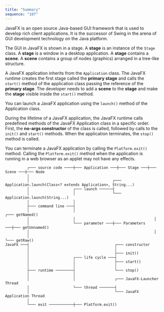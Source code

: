 ```yaml
---
title: "Summary"
sequence: "107"
---
```


JavaFX is an open source Java-based GUI framework that is used to develop rich client applications.
It is the successor of Swing in the arena of GUI development technology on the Java platform.

The GUI in JavaFX is shown in a stage.
A **stage** is an instance of the `Stage` class.
A **stage** is a window in a desktop application.
A **stage** contains a **scene**.
A **scene** contains a group of nodes (graphics) arranged in a tree-like structure.

A JavaFX application inherits from the `Application` class.
The JavaFX runtime creates the first stage called the **primary stage** and
calls the `start()` method of the application class passing the reference of the **primary stage**.
The developer needs to add a **scene** to the **stage** and make the **stage** visible inside the `start()` method.

You can launch a JavaFX application using the `launch()` method of the Application class.


During the lifetime of a JavaFX application,
the JavaFX runtime calls predefined methods of the JavaFX Application class in a specific order.
First, the **no-args constructor** of the class is called,
followed by calls to the `init()` and `start()` methods.
When the application terminates, the `stop()` method is called.

You can terminate a JavaFX application by calling the `Platform.exit()` method.
Calling the `Platform.exit()` method when the application is running in a web browser as an applet may not have any effects.

```text
          ┌─── source code ────┼─── Application ───┼─── Stage ───┼─── Scene ───┼─── Node
          │
          │                                      ┌─── Application.launch(Class<? extends Application>, String...)
          │                    ┌─── launch ──────┤
          │                    │                 └─── Application.launch(String...)
          │                    │
          ├─── command line ───┤
          │                    │                                    ┌─── getNamed()
          │                    │                                    │
          │                    └─── parameter ───┼─── Parameters ───┼─── getUnnamed()
          │                                                         │
          │                                                         └─── getRaw()
JavaFX ───┤                                       ┌─── constructor
          │                                       │
          │                                       ├─── init()
          │                    ┌─── life cycle ───┤
          │                    │                  ├─── start()
          │                    │                  │
          ├─── runtime ────────┤                  └─── stop()
          │                    │
          │                    │                  ┌─── JavaFX-Launcher Thread
          │                    └─── thread ───────┤
          │                                       └─── JavaFX Application Thread
          │
          └─── exit ───────────┼─── Platform.exit()
```

